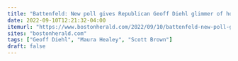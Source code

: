 ```yaml
---
title: "Battenfeld: New poll gives Republican Geoff Diehl glimmer of hope for his underdog campaign"
date: 2022-09-10T12:21:32-04:00
itemurl: "https://www.bostonherald.com/2022/09/10/battenfeld-new-poll-gives-republican-geoff-diehl-glimmer-of-hope-for-his-underdog-campaign/"
sites: "bostonherald.com"
tags: ["Geoff Diehl", "Maura Healey", "Scott Brown"]
draft: false
---
```


